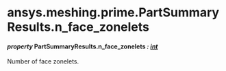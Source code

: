 # ansys.meshing.prime.PartSummaryResults.n_face_zonelets



#### *property* PartSummaryResults.n_face_zonelets *: [int](https://docs.python.org/3.11/library/functions.html#int)*

Number of face zonelets.

<!-- !! processed by numpydoc !! -->
